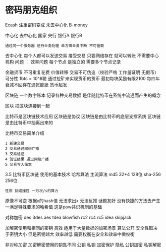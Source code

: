 # 密码朋克组织

Ecash 注重密码变成 未去中心化
B-money 


中心化 去中心化
    国家 央行 银行A 银行B

    通过同一个服务器 进行业务处理 单方面业务中断 不可信赖


去中心化 每个人都可以发送交易 接受交易 只要网络存在 就可以转账 不需要中心机构
问题 ： 效率问题  每个节点 是独立的 需要多个节点记录 


金融货币 
    不可重复花费  价值转移
    交易不可伪造（校验严格 工作量证明 无假币）
    可分性 1btc = 10^8聪
    通过挖矿来实现货币的货币
    最初每块奖励有限2100 每四年衰减不回存在通货膨胀 货币超发
    

区块链 一个数字账本 记录各种交易数据 是伴随比特币在系统中流通而产生的概念

区块 把区块连接到一起

比特币是区块链技术应用
区块链是协议
区块链是由比特币的底层支撑系统
区块链是由比特币中抽离出来的

比特币交易简单介绍

    1 新建交易
    2 交易通过网络广播
    3 交易验证
    4 验证结果 通过网络广播
    5 交易写入账本


3.5 比特币区块链 使用的基本技术
哈希算法
    主流算法 md5 32*4  128位
    sha-256 256位

    性质 抗碰撞性 一万次/s的算力
原像不可逆
    根据x的hash值 无法求出x 无法反推
谜题友好
    没有快捷的方法去产生一满足特殊要求的哈希值 这是pow共识机制的基础

对称加密
des 3des aes tdea blowfish rc2 rc4 rc5 idea skipjack

加解密使用和相同的密钥
高效 适用于大量数据的加密场景
算法公开 安全性取决于密钥大小 但是密钥越大 效率越低 需要权衡在安全和效率中做权衡

非对称加密
    加密解密使用的钥匙不同
    公钥 私钥 加密保护 隐私 公钥加密 私钥解密
